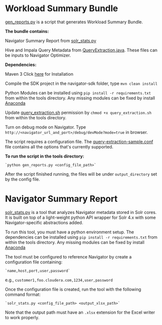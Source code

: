 # Workload Summary Bundle

[gen_reports.py](gen_reports.py) is a script that generates Workload Summary Bundle.

**The bundle contains:**

  Navigator Summary Report from [solr_stats.py](solr_stats.py)
 
  Hive and Impala Query Metadata from [QueryExtraction.java](../examples/src/main/java/com/cloudera/nav/sdk/examples/extraction/QueryExtraction.java). These files can be inputs to Navigator Optimizer.
 
 **Dependencies:**
 
  Maven 3 Click [here](https://maven.apache.org/install.html) for Installation
 
  Compile the SDK project in the navigator-sdk folder, type `mvn clean install`
 
  Python Modules can be installed using `pip install -r requirements.txt` from within the tools directory.
  Any missing modules can be fixed by install [Anaconda](https://www.continuum.io/downloads)
 
  Update [query_extraction.sh](query_extraction.sh) permission by `chmod +x query_extraction.sh` from within the tools directory.
 
  Turn on debug mode on Navigator. Type `http://<navigator_url_and_port>/debug/devMode?mode=true` in browser. 
 
 
  The script requires a configuration file. The [query-extraction-sample.conf](../examples/src/main/resources/query-extraction-sample.conf) file contains all the options that's currently supported.
 
 **To run the script in the tools directory:**
 
    `python gen_reports.py <config_file_path>`

After the script finished running, the files will be under `output_directory` set by the config file.

# Navigator Summary Report

[solr_stats.py](solr_stats.py) is a tool that analyzes Navigator metadata stored
in Solr cores. It is built on top of a light-weight python API wrapper for Solr 4.x
with some Navigator-specific abstractions added.

To run this tool, you must have a python environment setup. The dependencies can be
installed using `pip install -r requirements.txt` from within the tools directory.
Any missing modules can be fixed by install [Anaconda](https://www.continuum.io/downloads)

The tool must be configured to reference Navigator by create a configuration file
containing:

    `name,host,port,user,password`

e.g., `customer1,foo.cloudera.com,1234,user,password`

Once the configuration file is created, run the tool with the following command format:

    `solr_stats.py <config_file_path> <output_xlsx_path>`

Note that the output path must have an `.xlsx` extension for the Excel writer to work
properly.

